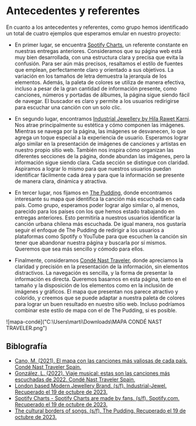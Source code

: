 # Antecedentes y referentes

En cuanto a los antecedentes y referentes, como grupo hemos identificado un total de cuatro ejemplos que esperamos emular en nuestro proyecto:

* En primer lugar, se encuentra [Spotify Charts](https://charts.spotify.com/charts/view/regional-global-weekly/2020-02-06), un referente constante en nuestras entregas anteriores. Consideramos que su página web está muy bien desarrollada, con una estructura clara y precisa que evita la confusión. Para ser aún más precisos, resaltamos el estilo de fuentes que emplean, perfectamente claro y orientado a sus objetivos. La variación en los tamaños de letra demuestra la jerarquía de los elementos. Además, la paleta de colores se utiliza de manera efectiva, incluso a pesar de la gran cantidad de información presente, como canciones, números y portadas de álbumes, la página sigue siendo fácil de navegar. El buscador es claro y permite a los usuarios redirigirse para escuchar una canción con un solo clic.

* En segundo lugar, encontramos [Industrial Jewellery by Hila Rawet Karni](https://www.industrial-jewellery.com/). Nos atrae principalmente su estética y cómo componen las imágenes. Mientras se navega por la página, las imágenes se desvanecen, lo que agrega un toque especial a la experiencia de usuario. Esperamos lograr algo similar en la presentación de imágenes de canciones y artistas en nuestro propio sitio web. También nos inspira cómo organizan las diferentes secciones de la página, donde abundan las imágenes, pero la información sigue siendo clara. Cada sección se distingue con claridad. Aspiramos a lograr lo mismo para que nuestros usuarios puedan identificar fácilmente cada área y para que la información se presente de manera clara, dinámica y atractiva.

* En tercer lugar, nos fijamos en [The Pudding](https://pudding.cool/2018/06/music-map/?date=202106), donde encontramos interesante su mapa que identifica la canción más escuchada en cada país. Como grupo, esperamos poder lograr algo similar o, al menos, parecido para los países con los que hemos estado trabajando en entregas anteriores. Esto permitiría a nuestros usuarios identificar la canción urbana chilena más escuchada. De igual manera, nos gustaría seguir el enfoque de The Pudding de redirigir a los usuarios a plataformas como Spotify o YouTube para que escuchen la canción sin tener que abandonar nuestra página y buscarla por sí mismos. Queremos que sea más sencillo y cómodo para ellos.

* Finalmente, consideramos [Condé Nast Traveler](https://www.traveler.es/experiencias/articulos/mapa-canciones-mas-valiosas-reproducidas-en-cada-pais-mas-beneficio/20881), donde apreciamos la claridad y precisión en la presentación de la información, sin elementos distractivos. La navegación es sencilla, y la forma de presentar la información es directa. Queremos basarnos en esta página, tanto en el tamaño y la disposición de los elementos como en la inclusión de imágenes y gráficos. El mapa que presentan nos parece atractivo y colorido, y creemos que se puede adaptar a nuestra paleta de colores para lograr un buen resultado en nuestro sitio web. Incluso podríamos combinar este estilo de mapa con el de The Pudding, si es posible.

![mapa-condé]("C:\Users\marti\Downloads\MAPA CONDÉ NAST TRAVELER.png")

## Biblografía
* [Cano, M. (2021). El mapa con las canciones más valiosas de cada país. Condé Nast Traveler Spain.](https://www.traveler.es/experiencias/articulos/mapa-canciones-mas-valiosas-reproducidas-en-cada-pais-mas-beneficio/20881)
* [González, L. (2022). Viaje musical: estas son las canciones más escuchadas de 2022. Condé Nast Traveler Spain.](https://www.traveler.es/articulos/canciones-mas-escuchadas-de-2022-spotify)
* [London based Modern Jewellery Brand. (s/f). Industrial-Jewel. Recuperado el 19 de octubre de 2023.](https://www.industrial-jewellery.com/)
* [Spotify Charts - Spotify Charts are made by fans. (s/f). Spotify.com. Recuperado el 19 de octubre de 2023.](https://charts.spotify.com/charts/view/regional-global-weekly/2020-02-06)
* [The cultural borders of songs. (s/f). The Pudding. Recuperado el 19 de octubre de 2023.](https://pudding.cool/2018/06/music-map/?date=202106)


